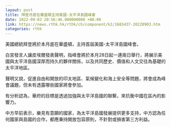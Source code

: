 ```yaml
---
layout: post
title: 拜登月底在華盛頓主持美國-太平洋島國峰會
date: 2022-09-03 20:56:46.000000000 +08:00
link: https://news.rthk.hk/rthk/ch/component/k2/1665437-20220903.htm
categories: rthk
---
```


美國總統拜登將於本月底在華盛頓，主持首屆美國-太平洋島國峰會。

白宮發言人讓皮埃爾發表聲明，指峰會將於本月28日起一連兩日舉行，將展示美國與太平洋島國深厚而持久的夥伴關係，以及共同歷史、價值和人文交往為基礎的太平洋地區。

聲明又說，促進自由和開放的印太地區、氣候變化和海上安全等問題，將會成為峰會議題，但未有透露哪些國家將會參加。

有分析認為，華府的目標是透過加強與太平洋島國的聯繫，來抗衡中國在區內的影響力。

中方早前表示，樂見有意願的國家，為太平洋島國發展提供更多支持，中方認為任何國家與島國的合作，都應秉持開放包容原則，不針對或損害第三方利益。
